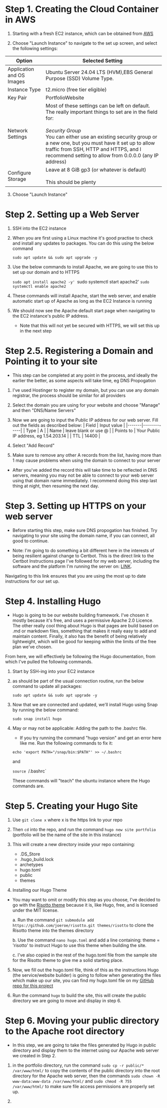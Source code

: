 # Step 1. Creating the Cloud Container in AWS

1. Starting with a fresh EC2 instance, which can be obtained from [AWS](/https://ap-southeast-2.console.aws.amazon.com/ec2/home?region=ap-southeast-2#Overview:) 

2. Choose "Launch Instance" to navigate to the set up screen, and select the following settings:

| Option                    | Selected Setting                                                                                                                                                                                                                                                                                                                      |
| ------------------------- | ------------------------------------------------------------------------------------------------------------------------------------------------------------------------------------------------------------------------------------------------------------------------------------------------------------------------------------- |
| Application and OS Images | Ubuntu Server 24.04 LTS (HVM),EBS General Purpose (SSD) Volume Type.                                                                                                                                                                                                                                                                  |
| Instance Type             | t2.micro (free tier eligible)                                                                                                                                                                                                                                                                                                         |
| Key Pair                  | PortfolioWebsite                                                                                                                                                                                                                                                                                                                      |
| Network Settings          | Most of these settings can be left on default. The really important things to set are in the field for: <br><br>*Security Group*<br>You can either use an existing security group or a new one, but you must have it set up to allow traffic from SSH, HTTP and HTTPS, and I recommend setting to allow from 0.0.0.0 (any IP address) |
| Configure Storage         | Leave at 8 GiB gp3 (or whatever is default) <br><br>This should be plenty                                                                                                                                                                                                                                                             |
3. Choose "Launch Instance"


# Step 2. Setting up a Web Server

1. SSH into the EC2 instance
2. When you are first using a Linux machine it's good practise to check and install any updates to packages. You can do this using the below command

	`sudo apt update && sudo apt upgrade -y`

3. Use the below commands to install Apache, we are going to use this to set up our domain and to HTTPS

	`sudo apt install apache2 -y'
	`sudo systemctl start apache2'
	`sudo systemctl enable apache2`

4. These commands will install Apache, start the web server, and enable automatic start up of Apache as long as the EC2 Instance is running
5. We should now see the Apache default start page when navigating to the EC2 instance's public IP address.
	- Note that this will not yet be secured with HTTPS, we will set this up in the next step


# Step 2.5. Registering a Domain and Pointing it to your site
- This step can be completed at any point in the process, and ideally the earlier the better, as some aspects will take time, eg DNS Propogation

1. I've used Hostinger to register my domain, but you can use any domain registrar, the process should be similar for all providers

2. Select the domain you are using for your website and choose "Manage" and then "DNS/Name Servers"

3. Now we are going to input the Public IP address for our web server. Fill out the fields as described below:
	| Field | Input value |
	|-------|-------------|
	| Type | A |
	| Name | leave blank or use @ |
	| Points to | Your Public IP address, eg 1.54.203.14 |
	| TTL | 14400 |

4. Select "Add Record"

5. Make sure to remove any other A records from the list, having more than 1 may cause problems when using the domain to connect to your server

- After you've added the record this will take time to be reflected in DNS servers, meaning you may not be able to connect to your web server using that domain name immediately. I recommend doing this step last thing at night, then resuming the next day. 


# Step 3. Setting up HTTPS on your web server
- Before starting this step, make sure DNS propogation has finished. Try navigating to your site using the domain name, if you can connect, all good to continue.

- Note: I'm going to do something a bit different here in the interests of being resilient against change to Certbot. This is the direct link to the Certbot Instructions page I've followed for my web server, including the software and the platform I'm running the server on: [LINK](https://certbot.eff.org/instructions?ws=apache&os=pip). 

Navigating to this link ensures that you are using the most up to date instructions for our set up.


# Step 4. Installing Hugo
- Hugo is going to be our website building framework. I've chosen it mostly because it's free, and uses a permissive Apache 2.0 Licence. The other really cool thing about Hugo is that pages are build based on .md or markdown files, something that makes it really easy to add and maintain content. Finally, it also has the benefit of being relatively lightweight, which will be good for keeping within the limits of the free plan we've chosen.

From here, we will effectively be following the Hugo documentation, from which I've pulled the following commands.

1. Start by SSH-ing into your EC2 instance 
2. as should be part of the usual connection routine, run the below command to update all packages:

	`sudo apt update && sudo apt upgrade -y`

3. Now that we are connected and updated, we'll install Hugo using Snap by running the below command:

	`sudo snap install hugo`

4. May or may not be applicable: Adding the path to the .bashrc file.
	- If you try running the command "hugo version" and get an error here like me. Run the following commands to fix it:

	`echo 'export PATH="/snap/bin:$PATH"' >> ~/.bashrc`

	and 

	`source `/.bashrc`

	These commands will "teach" the ubuntu instance where the Hugo commands are.


# Step 5. Creating your Hugo Site

1. Use `git clone x` where x is the https link to your repo

2. Then `cd` into the repo, and run the command `hugo new site portfolio` (portfolio will be the name of the site in this instance)

3. This will create a new directory inside your repo containing:
	- .DS_Store
	- .hugo_build.lock
	- archetypes
	- hugo.toml
	- public
	- themes

4. Installing our Hugo Theme
- You may want to omit or modify this step as you choose, I've decided to go with the [Risotto theme](https://github.com/joeroe/risotto/tree/main) because it is, like Hugo, free, and is licensed under the MIT license. 

	a. Run the command `git submodule add https://github.com/joeroe/risotto.git themes/risotto` to clone the Risotto theme into the themes directory

	b. Use the command `nano hugo.toml` and add a line containing: theme = 'risotto' to instruct Hugo to use this theme when building the site.

	c. I've also copied in the rest of the hugo.toml file from the sample site for the Risotto theme to give me a solid starting place.

5. Now, we fill out the hugo.toml file, think of this as the instructions Hugo (the service/website builder) is going to follow when generating the files which make up our site, you can find my hugo.toml file on my [GitHub repo for this project](https://github.com/pseudonym-git/PortfolioSite/tree/main)

6. Run the command `hugo` to build the site, this will create the public directory we are going to move and display in step 6.


# Step 6. Moving your public directory to the Apache root directory
- In this step, we are going to take the files generated by Hugo in public directory and display them to the internet using our Apache web server we created in Step 2.

1. in the portfolio directory, run the command `sudo cp -r public/* /var/www/html/` to copy the contents of the public directory into the root directory for the Apache web server, then the commands `sudo chown -R www-data:www-data /var/www/html/` and `sudo chmod -R 755 /var/www/html/` to make sure file access permissions are properly set up.

2. 